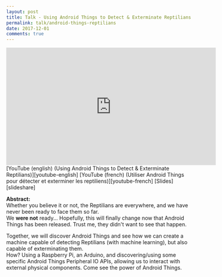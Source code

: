 ```yaml
---
layout: post
title: Talk - Using Android Things to Detect & Exterminate Reptilians
permalink: talk/android-things-reptilians
date: 2017-12-01
comments: true
---
```


<iframe width="560" height="315" src="https://www.youtube.com/embed/ux1vEdnx1HE?rel=0" frameborder="0" allowfullscreen></iframe>
[YouTube (english) (Using Android Things to Detect & Exterminate Reptilians)][youtube-english]  
[YouTube (french) (Utiliser Android Things pour détecter et exterminer les reptiliens)][youtube-french]  
[Slides][slideshare]  

**Abstract:**  
Whether you believe it or not, the Reptilians are everywhere, and we have never been ready to face them so far.  
We **were not** ready... Hopefully, this will finally change now that Android Things has been released. Trust me, they didn't want to see that happen.

Together, we will discover Android Things and see how we can create a machine capable of detecting Reptilians (with machine learning), but also capable of exterminating them.  
How? Using a Raspberry Pi, an Arduino, and discovering/using some specific Android Things Peripheral IO APIs, allowing us to interact with external physical components. Come see the power of Android Things.

[youtube-english]: https://www.youtube.com/watch?v=ux1vEdnx1HE
[youtube-french]: https://www.youtube.com/watch?v=fGqDQVj-alQ
[slideshare]: https://www.slideshare.net/Nilhcem/android-things-reptilians
